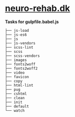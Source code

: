 # [neuro-rehab.dk](https://neuro-rehab.dk/)

**Tasks for gulpfile.babel.js**
```
├── js-load
├── js-es6
├── js
├── js-vendors
├── scss-lint
├── scss
├── scss-vendors
├── images
├── fonts2woff
├── fonts2woff2
├── video
├── favicon
├── copy
├── html-lint
├── pug
├── cshtml
├── clean
├── init
├── default
└── watch
```
